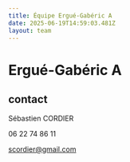 ```yaml
---
title: Équipe Ergué-Gabéric A
date: 2025-06-19T14:59:03.481Z
layout: team
---
```


# Ergué-Gabéric A



## contact 

Sébastien CORDIER

06 22 74 86 11

scordier@gmail.com

